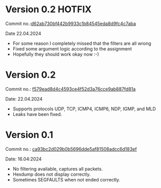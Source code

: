 # Version 0.2 HOTFIX

Commit no.:[d62ab730bf442b9933c1b84545eda8d9fc4c7aba](https://git.fit.vutbr.cz/xhrubo01/ZETASniffer/commit/d62ab730bf442b9933c1b84545eda8d9fc4c7aba)

Date 22.04.2024

- For some reason I completely missed that the filters are all wrong
- Fixed some argument logic according to the assignment
- Hopefully they should work okay now :-)

# Version 0.2

Commit no.: [f579ead8d4c4593ce4f52d3a76cce9ab887fd81a](https://git.fit.vutbr.cz/xhrubo01/ZETASniffer/commit/f579ead8d4c4593ce4f52d3a76cce9ab887fd81a)

Date: 22.04.2024

- Supports protocols UDP, TCP, ICMP4, ICMP6, NDP, IGMP, and MLD
- Leaks have been fixed.

# Version 0.1

Commit no.: [ca93bc2d029b0b5696dde5af81508adcc6d183ef](https://git.fit.vutbr.cz/xhrubo01/ZETASniffer/commit/ca93bc2d029b0b5696dde5af81508adcc6d183ef)

Date: 16.04:2024

- No filtering available, captures all packets.
- Hexdump does not display correctly.
- Sometimes SEGFAULTS when not ended correctly.
